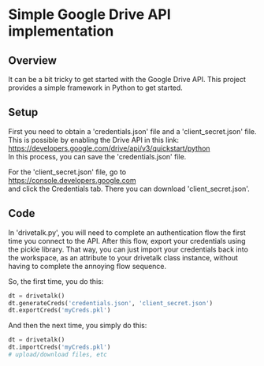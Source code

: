 # Simple Google Drive API implementation


## Overview

It can be a bit tricky to get started with the Google Drive API. This project provides a simple framework in Python to get started.


## Setup

First you need to obtain a 'credentials.json' file and a 'client_secret.json' file.<br>
This is possible by enabling the Drive API in this link:<br>
https://developers.google.com/drive/api/v3/quickstart/python <br>
In this process, you can save the 'credentials.json' file.

For the 'client_secret.json' file, go to<br>
https://console.developers.google.com <br>
and click the Credentials tab. There you can download 'client_secret.json'.


## Code

In 'drivetalk.py', you will need to complete an authentication flow the first time you connect to the API. After this flow, export your credentials using the pickle library. That way, you can just import your credentials back into the workspace, as an attribute to your drivetalk class instance, without having to complete the annoying flow sequence.

So, the first time, you do this:
```python
dt = drivetalk()
dt.generateCreds('credentials.json', 'client_secret.json')
dt.exportCreds('myCreds.pkl')
```

And then the next time, you simply do this:
```python
dt = drivetalk()
dt.importCreds('myCreds.pkl')
# upload/download files, etc
```


